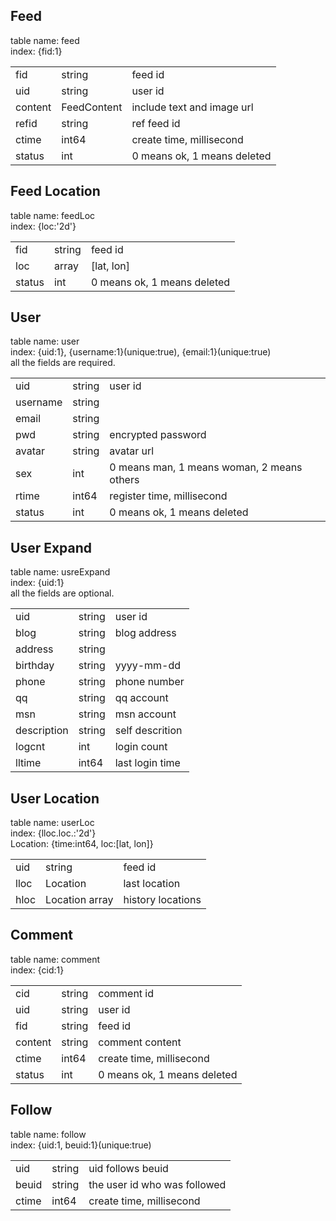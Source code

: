 ## Feed  
table name: feed  
index: {fid:1} 

<table>
  <tr>
    <td>fid</td>
    <td>string</td>
    <td>feed id</td>
  </tr>
  <tr>
    <td>uid</td>
    <td>string</td>
    <td>user id</td>
  </tr>
  <tr>
    <td>content</td>
    <td>FeedContent</td>
    <td>include text and image url</td>
  </tr>
  <tr>
    <td>refid</td>
    <td>string</td>
    <td>ref feed id</td>
  </tr>
  <tr>
    <td>ctime</td>
    <td>int64</td>
    <td>create time, millisecond</td>
  </tr>
  <tr>
    <td>status</td>
    <td>int</td>
    <td>0 means ok, 1 means deleted</td>
  </tr>
</table>


## Feed Location  
table name: feedLoc  
index: {loc:'2d'}  

<table>
  <tr>
    <td>fid</td>
    <td>string</td>
    <td>feed id</td>
  </tr>
  <tr>
    <td>loc</td>
    <td>array</td>
    <td>[lat, lon]</td>
  </tr>
  <tr>
    <td>status</td>
    <td>int</td>
    <td>0 means ok, 1 means deleted</td>
  </tr>
</table>


## User  
table name: user  
index: {uid:1}, {username:1}(unique:true), {email:1}(unique:true)  
all the fields are required.  

<table>
  <tr>
    <td>uid</td>
    <td>string</td>
    <td>user id</td>
  </tr>
  <tr>
    <td>username</td>
    <td>string</td>
    <td></td>
  </tr>
  <tr>
    <td>email</td>
    <td>string</td>
    <td></td>
  </tr>
  <tr>
    <td>pwd</td>
    <td>string</td>
    <td>encrypted password</td>
  </tr>
  <tr>
    <td>avatar</td>
    <td>string</td>
    <td>avatar url</td>
  </tr>
  <tr>
    <td>sex</td>
    <td>int</td>
    <td>0 means man, 1 means woman, 2 means others</td>
  </tr>
  <tr>
    <td>rtime</td>
    <td>int64</td>
    <td>register time, millisecond</td>
  </tr>
  <tr>
    <td>status</td>
    <td>int</td>
    <td>0 means ok, 1 means deleted</td>
  </tr>
</table>


## User Expand  
table name: usreExpand  
index: {uid:1}  
all the fields are optional.  

<table>
  <tr>
    <td>uid</td>
    <td>string</td>
    <td>user id</td>
  </tr>
  <tr>
    <td>blog</td>
    <td>string</td>
    <td>blog address</td>
  </tr>
  <tr>
    <td>address</td>
    <td>string</td>
    <td></td>
  </tr>
  <tr>
    <td>birthday</td>
    <td>string</td>
    <td>yyyy-mm-dd</td>
  </tr>
  <tr>
    <td>phone</td>
    <td>string</td>
    <td>phone number</td>
  </tr>
  <tr>
    <td>qq</td>
    <td>string</td>
    <td>qq account</td>
  </tr>
  <tr>
    <td>msn</td>
    <td>string</td>
    <td>msn account</td>
  </tr>
  <tr>
    <td>description</td>
    <td>string</td>
    <td>self descrition</td>
  </tr>
  <tr>
    <td>logcnt</td>
    <td>int</td>
    <td>login count</td>
  </tr>
  <tr>
    <td>lltime</td>
    <td>int64</td>
    <td>last login time</td>
  </tr>
</table>


## User Location  
table name: userLoc  
index: {lloc.loc.:'2d'}  
Location: {time:int64, loc:[lat, lon]}  

<table>
  <tr>
    <td>uid</td>
    <td>string</td>
    <td>feed id</td>
  </tr>
  <tr>
    <td>lloc</td>
    <td>Location</td>
    <td>last location</td>
  </tr>
  <tr>
    <td>hloc</td>
    <td>Location array</td>
    <td>history locations</td>
  </tr>
</table>


## Comment  
table name: comment  
index: {cid:1}  

<table>
  <tr>
    <td>cid</td>
    <td>string</td>
    <td>comment id</td>
  </tr>
  <tr>
    <td>uid</td>
    <td>string</td>
    <td>user id</td>
  </tr>
  <tr>
    <td>fid</td>
    <td>string</td>
    <td>feed id</td>
  </tr>
  <tr>
    <td>content</td>
    <td>string</td>
    <td>comment content</td>
  </tr>
  <tr>
    <td>ctime</td>
    <td>int64</td>
    <td>create time, millisecond</td>
  </tr>
  <tr>
    <td>status</td>
    <td>int</td>
    <td>0 means ok, 1 means deleted</td>
  </tr>
</table>


## Follow  
table name: follow  
index: {uid:1, beuid:1}(unique:true)  

<table>
  <tr>
    <td>uid</td>
    <td>string</td>
    <td>uid follows beuid</td>
  </tr>
  <tr>
    <td>beuid</td>
    <td>string</td>
    <td>the user id who was followed</td>
  </tr>
  <tr>
    <td>ctime</td>
    <td>int64</td>
    <td>create time, millisecond</td>
  </tr>
</table>